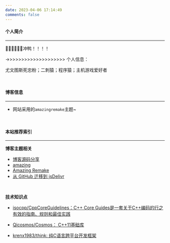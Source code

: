 ```yaml
---
date: 2023-04-06 17:14:49
comments: false
---
```


#### 个人简介

---

💪💪💪💪💪💪冲鸭！！！！

->>>>>>>>>>>>>>>>>>>>
个人信息：

尤文图斯死忠粉；二刺猿；程序猿；主机游戏爱好者

<br>

#### 博客信息

---
+ 网站采用的`amazingremake`主题~

<br>

#### 本站推荐索引

---
**博客主题相关**

+ [博客源码分享](https://github.com/cccccrz/cccccrz.github.io)
+ [amazing](https://github.com/removeif/hexo-theme-amazing)
+ [Amazing Remake](https://github.com/LittleYe233/hexo-theme-amazingremake)
+ [从 GitHub 迁移到 jsDelivr](https://www.jsdelivr.com/github)

<br>

**技术知识点**

+ [isocpp/CppCoreGuidelines：C++ Core Guides是一套关于C++编码的行之有效的指南、规则和最佳实践 ](https://github.com/isocpp/CppCoreGuidelines)

- [Qicosmos/Cosmos： C++11基础库](https://github.com/qicosmos/cosmos)

- [krenx1983/think: 纯C语言跨平台开发框架](https://github.com/krenx1983/think)

<br>